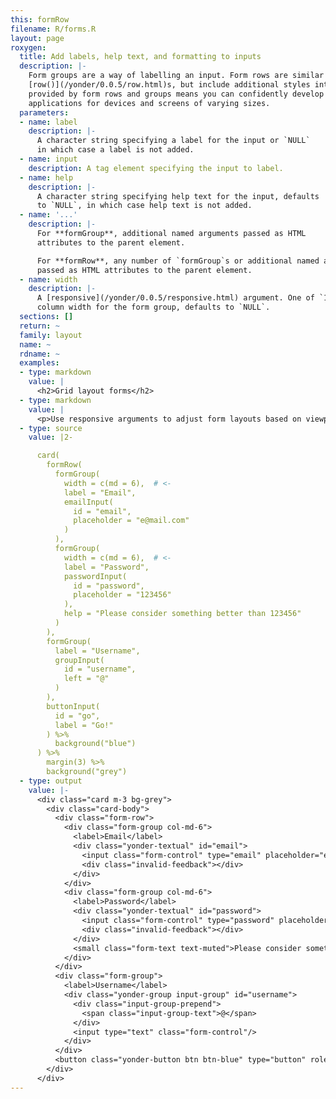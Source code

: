 ```yaml
---
this: formRow
filename: R/forms.R
layout: page
roxygen:
  title: Add labels, help text, and formatting to inputs
  description: |-
    Form groups are a way of labelling an input. Form rows are similar to
    [row()](/yonder/0.0.5/row.html)s, but include additional styles intended for forms. The flexibility
    provided by form rows and groups means you can confidently develop shiny
    applications for devices and screens of varying sizes.
  parameters:
  - name: label
    description: |-
      A character string specifying a label for the input or `NULL`
      in which case a label is not added.
  - name: input
    description: A tag element specifying the input to label.
  - name: help
    description: |-
      A character string specifying help text for the input, defaults
      to `NULL`, in which case help text is not added.
  - name: '...'
    description: |-
      For **formGroup**, additional named arguments passed as HTML
      attributes to the parent element.

      For **formRow**, any number of `formGroup`s or additional named arguments
      passed as HTML attributes to the parent element.
  - name: width
    description: |-
      A [responsive](/yonder/0.0.5/responsive.html) argument. One of `1:12` or "auto" specifying a
      column width for the form group, defaults to `NULL`.
  sections: []
  return: ~
  family: layout
  name: ~
  rdname: ~
  examples:
  - type: markdown
    value: |
      <h2>Grid layout forms</h2>
  - type: markdown
    value: |
      <p>Use responsive arguments to adjust form layouts based on viewport size. Be sure to adjust the size of your browser window between large and small.</p>
  - type: source
    value: |2-

      card(
        formRow(
          formGroup(
            width = c(md = 6),  # <-
            label = "Email",
            emailInput(
              id = "email",
              placeholder = "e@mail.com"
            )
          ),
          formGroup(
            width = c(md = 6),  # <-
            label = "Password",
            passwordInput(
              id = "password",
              placeholder = "123456"
            ),
            help = "Please consider something better than 123456"
          )
        ),
        formGroup(
          label = "Username",
          groupInput(
            id = "username",
            left = "@"
          )
        ),
        buttonInput(
          id = "go",
          label = "Go!"
        ) %>%
          background("blue")
      ) %>%
        margin(3) %>%
        background("grey")
  - type: output
    value: |-
      <div class="card m-3 bg-grey">
        <div class="card-body">
          <div class="form-row">
            <div class="form-group col-md-6">
              <label>Email</label>
              <div class="yonder-textual" id="email">
                <input class="form-control" type="email" placeholder="e@mail.com"/>
                <div class="invalid-feedback"></div>
              </div>
            </div>
            <div class="form-group col-md-6">
              <label>Password</label>
              <div class="yonder-textual" id="password">
                <input class="form-control" type="password" placeholder="123456"/>
                <div class="invalid-feedback"></div>
              </div>
              <small class="form-text text-muted">Please consider something better than 123456</small>
            </div>
          </div>
          <div class="form-group">
            <label>Username</label>
            <div class="yonder-group input-group" id="username">
              <div class="input-group-prepend">
                <span class="input-group-text">@</span>
              </div>
              <input type="text" class="form-control"/>
            </div>
          </div>
          <button class="yonder-button btn btn-blue" type="button" role="button" id="go">Go!</button>
        </div>
      </div>
---
```

